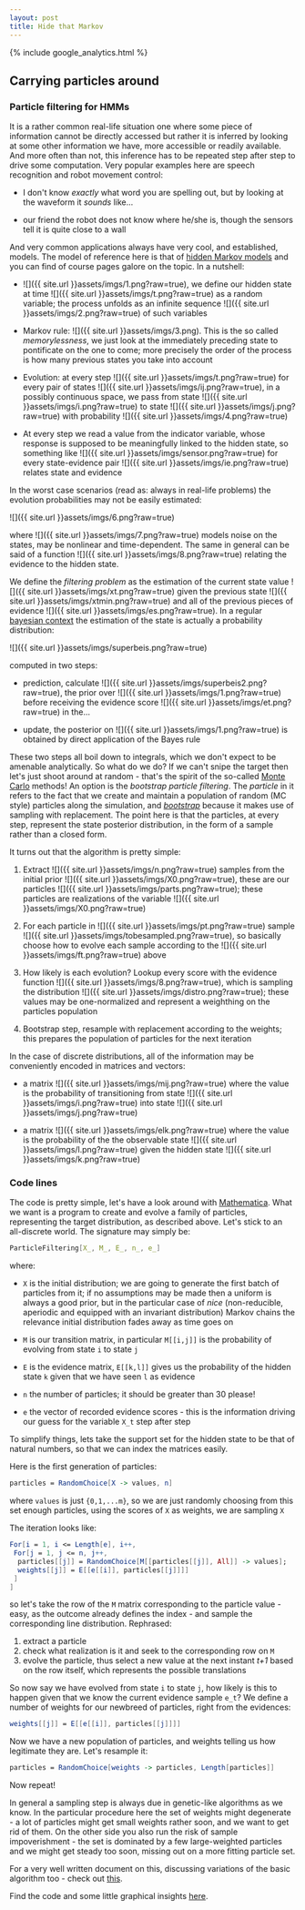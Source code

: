 ```yaml
---
layout: post
title: Hide that Markov
---
```


{% include google_analytics.html %}

## Carrying particles around

### Particle filtering for HMMs

It is a rather common real-life situation one where some piece of information cannot be directly accessed but rather it is inferred by looking at some other information we have, more accessible or
 readily available. And more often than not, this inference has to be repeated step after step to drive some computation. Very popular examples here are speech recognition and robot movement control:

* I don't know *exactly* what word you are spelling out, but by looking at the waveform it *sounds* like...

* our friend the robot does not know where he/she is, though the sensors tell it is quite close to a wall

And very common applications always have very cool, and established, models. The model of reference here is that of [hidden Markov models](https://en.wikipedia.org/wiki/Hidden_Markov_model) and you
 can find of course pages galore on the topic. In a nutshell:

* ![]({{ site.url }}assets/imgs/1.png?raw=true), we define our hidden state at time ![]({{ site.url }}assets/imgs/t.png?raw=true) as a random variable; the process unfolds as an infinite sequence ![]({{ site.url }}assets/imgs/2.png?raw=true) of such variables 
 
* Markov rule: ![]({{ site.url }}assets/imgs/3.png). This is the so called *memorylessness*, we just look at the immediately preceding state to pontificate on the one to come; more precisely the order of the process is how many previous states you take into account

* Evolution: at every step ![]({{ site.url }}assets/imgs/t.png?raw=true) for every pair of states ![]({{ site.url }}assets/imgs/ij.png?raw=true), in a possibly continuous space, we pass from state ![]({{ site.url }}assets/imgs/i.png?raw=true) to state ![]({{ site.url }}assets/imgs/j.png?raw=true) with probability ![]({{ site.url }}assets/imgs/4.png?raw=true)

* At every step we read a value from the indicator variable, whose response is supposed to be meaningfully linked to the hidden state, so something like ![]({{ site.url }}assets/imgs/sensor.png?raw=true) for every state-evidence pair ![]({{ site.url }}assets/imgs/ie.png?raw=true) relates state and evidence

In the worst case scenarios (read as: always in real-life problems) the evolution probabilities may not be easily estimated:

![]({{ site.url }}assets/imgs/6.png?raw=true)

where ![]({{ site.url }}assets/imgs/7.png?raw=true) models noise on the states, may be nonlinear and time-dependent. The same in general can be said of a function ![]({{ site.url }}assets/imgs/8.png?raw=true) relating the evidence to the hidden state.

We define the *filtering problem* as the estimation of the current state value ![]({{ site.url }}assets/imgs/xt.png?raw=true) given the previous state ![]({{ site.url }}assets/imgs/xtmin.png?raw=true) and all of the previous pieces of evidence ![]({{ site.url }}assets/imgs/es.png?raw=true). In a regular
[bayesian context](https://en.wikipedia.org/wiki/Bayes_theorem) the estimation of the state is actually a probability distribution:

![]({{ site.url }}assets/imgs/superbeis.png?raw=true)

computed in two steps:

* prediction, calculate ![]({{ site.url }}assets/imgs/superbeis2.png?raw=true), the prior over ![]({{ site.url }}assets/imgs/1.png?raw=true) before receiving the evidence score ![]({{ site.url }}assets/imgs/et.png?raw=true) in the...

* update, the posterior on ![]({{ site.url }}assets/imgs/1.png?raw=true) is obtained by direct application of the Bayes rule

These two steps all boil down to integrals, which we don't expect to be amenable analytically. So what do we do? If we can't snipe the target then let's just shoot around at random - that's the
spirit of the so-called [Monte Carlo](https://en.wikipedia.org/wiki/Monte_Carlo_method) methods! An option is the *bootstrap particle filtering*. The *particle* in it refers to the fact that we
create and maintain a population of random (MC style) particles along the simulation, and [*bootstrap*](https://en.wikipedia.org/wiki/Bootstrapping_(statistics)) because it makes use of sampling
with replacement. The point here is that the particles, at every step, represent the state posterior distribution, in the form of a sample rather than a closed form.

It turns out that the algorithm is pretty simple:

1. Extract ![]({{ site.url }}assets/imgs/n.png?raw=true) samples from the initial prior ![]({{ site.url }}assets/imgs/X0.png?raw=true), these are our particles ![]({{ site.url }}assets/imgs/parts.png?raw=true); these particles are realizations of the variable ![]({{ site.url }}assets/imgs/X0.png?raw=true)

2. For each particle in ![]({{ site.url }}assets/imgs/pt.png?raw=true) sample ![]({{ site.url }}assets/imgs/tobesampled.png?raw=true), so basically choose how to evolve each sample according to the ![]({{ site.url }}assets/imgs/ft.png?raw=true) above

3. How likely is each evolution? Lookup every score with the evidence function ![]({{ site.url }}assets/imgs/8.png?raw=true), which is sampling the distribution ![]({{ site.url }}assets/imgs/distro.png?raw=true); these values may be one-normalized and represent a weighthing on
the particles population

4. Bootstrap step, resample with replacement according to the weights; this prepares the population of particles for the next iteration

In the case of discrete distributions, all of the information may be conveniently encoded in matrices and vectors:

* a matrix ![]({{ site.url }}assets/imgs/mij.png?raw=true) where the value is the probability of transitioning from state ![]({{ site.url }}assets/imgs/i.png?raw=true) into state ![]({{ site.url }}assets/imgs/j.png?raw=true)

* a matrix ![]({{ site.url }}assets/imgs/elk.png?raw=true) where the value is the probability of the the observable state ![]({{ site.url }}assets/imgs/l.png?raw=true) given the hidden state ![]({{ site.url }}assets/imgs/k.png?raw=true)

### Code lines

The code is pretty simple, let's have a look around with [Mathematica](https://www.wolfram.com/mathematica). What we want is a program to create and evolve a family of particles, representing the
target distribution, as described above. Let's stick to an all-discrete world. The signature may simply be:

```mathematica
ParticleFiltering[X_, M_, E_, n_, e_]
```

where:

* `X` is the initial distribution; we are going to generate the first batch of particles from it; if no assumptions may be made then a uniform is always a good prior, but in the particular case of
*nice* (non-reducible, aperiodic and equipped with an invariant distribution) Markov chains the relevance initial distribution fades away as time goes on 

* `M` is our transition matrix, in particular `M[[i,j]]` is the probability of evolving from state `i` to state `j`

* `E` is the evidence matrix, `E[[k,l]]` gives us the probability of the hidden state `k` given that we have seen `l` as evidence

* `n` the number of particles; it should be greater than 30 please!

* `e` the vector of recorded evidence scores - this is the information driving our guess for the variable `X_t` step after step

To simplify things, lets take the support set for the hidden state to be that of natural numbers, so that we can index the matrices easily.

Here is the first generation of particles:

```mathematica
particles = RandomChoice[X -> values, n]
```

where `values` is just `{0,1,...m}`, so we are just randomly choosing from this set enough particles, using the scores of `X` as weights, we are sampling `X`

The iteration looks like:

```mathematica
For[i = 1, i <= Length[e], i++,
 For[j = 1, j <= n, j++,
  particles[[j]] = RandomChoice[M[[particles[[j]], All]] -> values];
  weights[[j]] = E[[e[[i]], particles[[j]]]]
 ]
]
```

so let's take the row of the `M` matrix corresponding to the particle value -  easy, as the outcome already defines the index - and sample the corresponding line distribution. Rephrased:

1. extract a particle
2. check what realization is it and seek to the corresponding row on `M`
3. evolve the particle, thus select a new value at the next instant *t+1* based on the row itself, which represents the possible translations

So now say we have evolved from state `i` to state `j`, how likely is this to happen given that we know the current evidence sample `e_t`? We define a number of weights for our newbreed of particles,
right from the evidences:

```mathematica
weights[[j]] = E[[e[[i]], particles[[j]]]]
```

Now we have a new population of particles, and weights telling us how legitimate they are. Let's resample it:

```mathematica
particles = RandomChoice[weights -> particles, Length[particles]]
```

Now repeat!

In general a sampling step is always due in genetic-like algorithms as we know. In the particular procedure here the set of weights might degenerate - a lot of particles might get small weights
rather soon, and we want to get rid of them. On the other side you also run the risk of sample impoverishment - the set is dominated by a few large-weighted particles and we might get steady too soon, missing out on a more fitting particle set.

For a very well written document on this, discussing variations of the basic algorithm too - check out [this](http://www.cns.nyu.edu/~eorhan/notes/particle-filtering.pdf).

Find the code and some little graphical insights [here](https://github.com/rvvincelli/pdm/blob/master/ParticleFiltering.nb).


